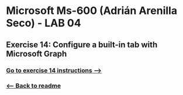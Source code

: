 # Microsoft Ms-600 (Adrián Arenilla Seco) - LAB 04


## Exercise 14: Configure a built-in tab with Microsoft Graph
### [Go to exercise 14 instructions -->](15-Exercise-14-Configure-a-built-in-tab-with-Microsoft-Graph.md)


### [<-- Back to readme](../../../../)